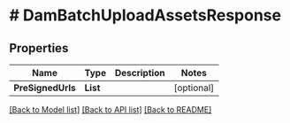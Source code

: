 # # DamBatchUploadAssetsResponse


## Properties 


Name | Type | Description | Notes
------------ | ------------- | ------------- | -------------
**PreSignedUrls**| **List<string>** |   | [optional]


[[Back to Model list]](../../README.md#models) [[Back to API list]](../../README.md#endpoints) [[Back to README]](../../README.md)

